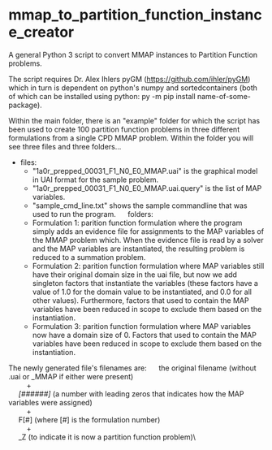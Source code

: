 # mmap_to_partition_function_instance_creator

 A general Python 3 script to convert MMAP instances to Partition Function problems.
 
The script requires Dr. Alex Ihlers pyGM (https://github.com/ihler/pyGM) which in turn is dependent on python's numpy and sortedcontainers (both of which can be installed using python:  py -m pip install name-of-some-package).

Within the main folder, there is an "example" folder for which the script has been used to create 100 partition function problems in three different formulations from a single CPD MMAP problem.  Within the folder you will see three files and three folders...

+ files:
    * "1a0r_prepped_00031_F1_N0_E0_MMAP.uai" is the graphical model in UAI format for the sample problem.
    * "1a0r_prepped_00031_F1_N0_E0_MMAP.uai.query" is the list of MAP variables.
    * "sample_cmd_line.txt" shows the sample commandline that was used to run the program.
&nbsp;&nbsp;&nbsp;&nbsp;	folders:
    * Formulation 1: parition function formulation where the program simply adds an evidence file for assignments to the MAP variables of the MMAP problem which.  When the evidence file is read by a solver and the MAP variables are instantiated, the resulting problem is reduced to a summation problem.
    * Formulation 2: parition function formulation where MAP variables still have their original domain size in the uai file, but now we add singleton factors that instantiate the variables (these factors have a value of 1.0 for the domain value to be instantiated, and 0.0 for all other values).  Furthermore, factors that used to contain the MAP variables have been reduced in scope to exclude them based on the instantiation.
    * Formulation 3: parition function formulation where MAP variables now have a domain size of 0.  Factors that used to contain the MAP variables have been reduced in scope to exclude them based on the instantiation.

The newly generated file's filenames are: 
&nbsp;&nbsp;&nbsp;&nbsp;	the original filename (without .uai or _MMAP if either were present) \
&nbsp;&nbsp;&nbsp;&nbsp;&nbsp;&nbsp;&nbsp;&nbsp;		+ \
&nbsp;&nbsp;&nbsp;&nbsp;	_[######]_ (a number with leading zeros that indicates how the MAP variables were assigned)\
&nbsp;&nbsp;&nbsp;&nbsp;&nbsp;&nbsp;&nbsp;&nbsp;		+ \
&nbsp;&nbsp;&nbsp;&nbsp;	F[#] (where [#] is the formulation number) \
&nbsp;&nbsp;&nbsp;&nbsp;&nbsp;&nbsp;&nbsp;&nbsp;		+ \
&nbsp;&nbsp;&nbsp;&nbsp;	_Z (to indicate it is now a partition function problem)\
